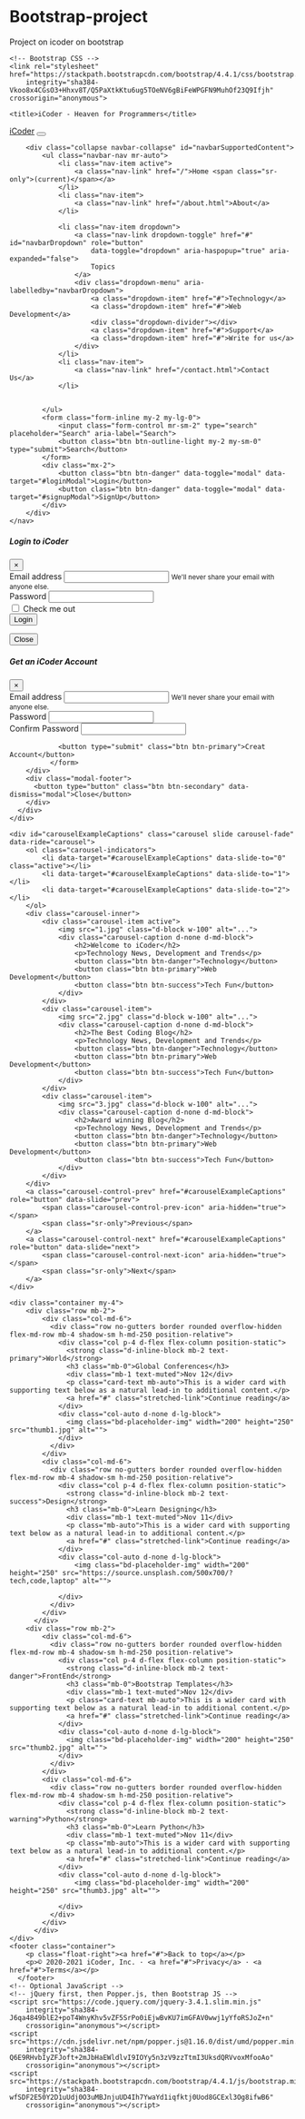 # Bootstrap-project
Project on icoder on bootstrap
<!doctype html>
<html lang="en">

<head>
    <!-- Required meta tags -->
    <meta charset="utf-8">
    <meta name="viewport" content="width=device-width, initial-scale=1, shrink-to-fit=no">
    <meta name="description" content="Welcome to iCoder. A blog for coding enthusiasts">
    
    <!-- Bootstrap CSS -->
    <link rel="stylesheet" href="https://stackpath.bootstrapcdn.com/bootstrap/4.4.1/css/bootstrap.min.css"
        integrity="sha384-Vkoo8x4CGsO3+Hhxv8T/Q5PaXtkKtu6ug5TOeNV6gBiFeWPGFN9MuhOf23Q9Ifjh" crossorigin="anonymous">

    <title>iCoder - Heaven for Programmers</title>
</head>

<body>
    <nav class="navbar navbar-expand-lg navbar-dark bg-dark">
        <a class="navbar-brand" href="#">iCoder</a>
        <button class="navbar-toggler" type="button" data-toggle="collapse" data-target="#navbarSupportedContent"
            aria-controls="navbarSupportedContent" aria-expanded="false" aria-label="Toggle navigation">
            <span class="navbar-toggler-icon"></span>
        </button>

        <div class="collapse navbar-collapse" id="navbarSupportedContent">
            <ul class="navbar-nav mr-auto">
                <li class="nav-item active">
                    <a class="nav-link" href="/">Home <span class="sr-only">(current)</span></a>
                </li>
                <li class="nav-item">
                    <a class="nav-link" href="/about.html">About</a>
                </li>

                <li class="nav-item dropdown">
                    <a class="nav-link dropdown-toggle" href="#" id="navbarDropdown" role="button"
                        data-toggle="dropdown" aria-haspopup="true" aria-expanded="false">
                        Topics
                    </a>
                    <div class="dropdown-menu" aria-labelledby="navbarDropdown">
                        <a class="dropdown-item" href="#">Technology</a>
                        <a class="dropdown-item" href="#">Web Development</a>
                        <div class="dropdown-divider"></div>
                        <a class="dropdown-item" href="#">Support</a>
                        <a class="dropdown-item" href="#">Write for us</a>
                    </div>
                </li>
                <li class="nav-item">
                    <a class="nav-link" href="/contact.html">Contact Us</a>
                </li>


            </ul>
            <form class="form-inline my-2 my-lg-0">
                <input class="form-control mr-sm-2" type="search" placeholder="Search" aria-label="Search">
                <button class="btn btn-outline-light my-2 my-sm-0" type="submit">Search</button>
            </form>
            <div class="mx-2">
                <button class="btn btn-danger" data-toggle="modal" data-target="#loginModal">Login</button>
                <button class="btn btn-danger" data-toggle="modal" data-target="#signupModal">SignUp</button>
            </div>
        </div>
    </nav>

 
  
  <!-- Login Modal -->
  <div class="modal fade" id="loginModal" tabindex="-1" role="dialog" aria-labelledby="loginModalLabel" aria-hidden="true">
    <div class="modal-dialog" role="document">
      <div class="modal-content">
        <div class="modal-header">
          <h5 class="modal-title" id="exampleModalLabel">Login to iCoder</h5>
          <button type="button" class="close" data-dismiss="modal" aria-label="Close">
            <span aria-hidden="true">&times;</span>
          </button>
        </div>
        <div class="modal-body">
            <form>
                <div class="form-group">
                  <label for="exampleInputEmail1">Email address</label>
                  <input type="email" class="form-control" id="exampleInputEmail1" aria-describedby="emailHelp">
                  <small id="emailHelp" class="form-text text-muted">We'll never share your email with anyone else.</small>
                </div>
                <div class="form-group">
                  <label for="exampleInputPassword1">Password</label>
                  <input type="password" class="form-control" id="exampleInputPassword1">
                </div>
                <div class="form-group form-check">
                  <input type="checkbox" class="form-check-input" id="exampleCheck1">
                  <label class="form-check-label" for="exampleCheck1">Check me out</label>
                </div>
                <button type="submit" class="btn btn-primary">Login</button>
              </form>
        </div>
        <div class="modal-footer">
          <button type="button" class="btn btn-secondary" data-dismiss="modal">Close</button> 
        </div>
      </div>
    </div>
  </div>
 
  
  <!-- Sign Up Modal -->
  <div class="modal fade" id="signupModal" tabindex="-1" role="dialog" aria-labelledby="signupModalLabel" aria-hidden="true">
    <div class="modal-dialog" role="document">
      <div class="modal-content">
        <div class="modal-header">
          <h5 class="modal-title" id="exampleModalLabel">Get an iCoder Account</h5>
          <button type="button" class="close" data-dismiss="modal" aria-label="Close">
            <span aria-hidden="true">&times;</span>
          </button>
        </div>
        <div class="modal-body">
            <form>
                <div class="form-group">
                  <label for="exampleInputEmail1">Email address</label>
                  <input type="email" class="form-control" id="exampleInputEmail1" aria-describedby="emailHelp">
                  <small id="emailHelp" class="form-text text-muted">We'll never share your email with anyone else.</small>
                </div>
                <div class="form-group">
                  <label for="exampleInputPassword1">Password</label>
                  <input type="password" class="form-control" id="exampleInputPassword1">
                </div>
                <div class="form-group">
                  <label for="cexampleInputPassword1">Confirm Password</label>
                  <input type="password" class="form-control" id="cexampleInputPassword1">
                </div>
                 
                <button type="submit" class="btn btn-primary">Creat Account</button>
              </form>
        </div>
        <div class="modal-footer">
          <button type="button" class="btn btn-secondary" data-dismiss="modal">Close</button> 
        </div>
      </div>
    </div>
  </div>

    <div id="carouselExampleCaptions" class="carousel slide carousel-fade" data-ride="carousel">
        <ol class="carousel-indicators">
            <li data-target="#carouselExampleCaptions" data-slide-to="0" class="active"></li>
            <li data-target="#carouselExampleCaptions" data-slide-to="1"></li>
            <li data-target="#carouselExampleCaptions" data-slide-to="2"></li>
        </ol>
        <div class="carousel-inner">
            <div class="carousel-item active">
                <img src="1.jpg" class="d-block w-100" alt="...">
                <div class="carousel-caption d-none d-md-block">
                    <h2>Welcome to iCoder</h2>
                    <p>Technology News, Development and Trends</p>
                    <button class="btn btn-danger">Technology</button>
                    <button class="btn btn-primary">Web Development</button>
                    <button class="btn btn-success">Tech Fun</button>
                </div>
            </div>
            <div class="carousel-item">
                <img src="2.jpg" class="d-block w-100" alt="...">
                <div class="carousel-caption d-none d-md-block">
                    <h2>The Best Coding Blog</h2>
                    <p>Technology News, Development and Trends</p>
                    <button class="btn btn-danger">Technology</button>
                    <button class="btn btn-primary">Web Development</button>
                    <button class="btn btn-success">Tech Fun</button>
                </div>
            </div>
            <div class="carousel-item">
                <img src="3.jpg" class="d-block w-100" alt="...">
                <div class="carousel-caption d-none d-md-block">
                    <h2>Award winning Blog</h2>
                    <p>Technology News, Development and Trends</p>
                    <button class="btn btn-danger">Technology</button>
                    <button class="btn btn-primary">Web Development</button>
                    <button class="btn btn-success">Tech Fun</button>
                </div>
            </div>
        </div>
        <a class="carousel-control-prev" href="#carouselExampleCaptions" role="button" data-slide="prev">
            <span class="carousel-control-prev-icon" aria-hidden="true"></span>
            <span class="sr-only">Previous</span>
        </a>
        <a class="carousel-control-next" href="#carouselExampleCaptions" role="button" data-slide="next">
            <span class="carousel-control-next-icon" aria-hidden="true"></span>
            <span class="sr-only">Next</span>
        </a>
    </div>

    <div class="container my-4">
        <div class="row mb-2">
            <div class="col-md-6">
              <div class="row no-gutters border rounded overflow-hidden flex-md-row mb-4 shadow-sm h-md-250 position-relative">
                <div class="col p-4 d-flex flex-column position-static">
                  <strong class="d-inline-block mb-2 text-primary">World</strong>
                  <h3 class="mb-0">Global Conferences</h3>
                  <div class="mb-1 text-muted">Nov 12</div>
                  <p class="card-text mb-auto">This is a wider card with supporting text below as a natural lead-in to additional content.</p>
                  <a href="#" class="stretched-link">Continue reading</a>
                </div>
                <div class="col-auto d-none d-lg-block">
                  <img class="bd-placeholder-img" width="200" height="250" src="thumb1.jpg" alt="">
                </div>
              </div>
            </div>
            <div class="col-md-6">
              <div class="row no-gutters border rounded overflow-hidden flex-md-row mb-4 shadow-sm h-md-250 position-relative">
                <div class="col p-4 d-flex flex-column position-static">
                  <strong class="d-inline-block mb-2 text-success">Design</strong>
                  <h3 class="mb-0">Learn Designing</h3>
                  <div class="mb-1 text-muted">Nov 11</div>
                  <p class="mb-auto">This is a wider card with supporting text below as a natural lead-in to additional content.</p>
                  <a href="#" class="stretched-link">Continue reading</a>
                </div>
                <div class="col-auto d-none d-lg-block">
                    <img class="bd-placeholder-img" width="200" height="250" src="https://source.unsplash.com/500x700/?tech,code,laptop" alt="">

                </div>
              </div>
            </div>
          </div>
        <div class="row mb-2">
            <div class="col-md-6">
              <div class="row no-gutters border rounded overflow-hidden flex-md-row mb-4 shadow-sm h-md-250 position-relative">
                <div class="col p-4 d-flex flex-column position-static">
                  <strong class="d-inline-block mb-2 text-danger">FrontEnd</strong>
                  <h3 class="mb-0">Bootstrap Templates</h3>
                  <div class="mb-1 text-muted">Nov 12</div>
                  <p class="card-text mb-auto">This is a wider card with supporting text below as a natural lead-in to additional content.</p>
                  <a href="#" class="stretched-link">Continue reading</a>
                </div>
                <div class="col-auto d-none d-lg-block">
                  <img class="bd-placeholder-img" width="200" height="250" src="thumb2.jpg" alt="">
                </div>
              </div>
            </div>
            <div class="col-md-6">
              <div class="row no-gutters border rounded overflow-hidden flex-md-row mb-4 shadow-sm h-md-250 position-relative">
                <div class="col p-4 d-flex flex-column position-static">
                  <strong class="d-inline-block mb-2 text-warning">Python</strong>
                  <h3 class="mb-0">Learn Python</h3>
                  <div class="mb-1 text-muted">Nov 11</div>
                  <p class="mb-auto">This is a wider card with supporting text below as a natural lead-in to additional content.</p>
                  <a href="#" class="stretched-link">Continue reading</a>
                </div>
                <div class="col-auto d-none d-lg-block">
                    <img class="bd-placeholder-img" width="200" height="250" src="thumb3.jpg" alt="">

                </div>
              </div>
            </div>
          </div>
    </div>
    <footer class="container">
        <p class="float-right"><a href="#">Back to top</a></p>
        <p>© 2020-2021 iCoder, Inc. · <a href="#">Privacy</a> · <a href="#">Terms</a></p>
      </footer>
    <!-- Optional JavaScript -->
    <!-- jQuery first, then Popper.js, then Bootstrap JS -->
    <script src="https://code.jquery.com/jquery-3.4.1.slim.min.js"
        integrity="sha384-J6qa4849blE2+poT4WnyKhv5vZF5SrPo0iEjwBvKU7imGFAV0wwj1yYfoRSJoZ+n"
        crossorigin="anonymous"></script>
    <script src="https://cdn.jsdelivr.net/npm/popper.js@1.16.0/dist/umd/popper.min.js"
        integrity="sha384-Q6E9RHvbIyZFJoft+2mJbHaEWldlvI9IOYy5n3zV9zzTtmI3UksdQRVvoxMfooAo"
        crossorigin="anonymous"></script>
    <script src="https://stackpath.bootstrapcdn.com/bootstrap/4.4.1/js/bootstrap.min.js"
        integrity="sha384-wfSDF2E50Y2D1uUdj0O3uMBJnjuUD4Ih7YwaYd1iqfktj0Uod8GCExl3Og8ifwB6"
        crossorigin="anonymous"></script>
</body>

</html>
